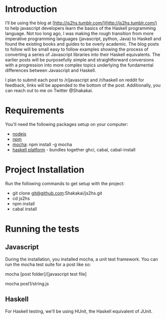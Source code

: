 # Introduction

I’ll be using the blog at [http://js2hs.tumblr.com/](http://js2hs.tumblr.com/) to help javascript developers learn the basics of the Haskell programming language. Not too long ago, I was making the rough transition from more imperative programming languages (javascript, python, Java) to Haskell and found the existing books and guides to be overly academic. The blog posts to follow will be small easy to follow examples showing the process of converting a series of Javascript libraries into their Haskell equivalents. The earlier posts will be purposefully simple and straightforward conversions with a progression into more complex topics underlying the fundamental differences between Javascript and Haskell.

I plan to submit each post to /r/javascript and /r/haskell on reddit for feedback, links will be appended to the bottom of the post. Additionally, you can reach out to me on Twitter @Shakakai.

# Requirements

You'll need the following packages setup on your computer:
* [nodejs](http://nodejs.org/)
* [npm](https://www.npmjs.org/)
* [mocha](http://mochajs.org/): npm install -g mocha
* [haskell platform](http://www.haskell.org/platform/) - bundles together ghci, cabal, cabal-install

# Project Installation

Run the following commands to get setup with the project:
* git clone git@github.com:Shakakai/js2hs.git
* cd js2hs
* npm install
* cabal install

# Running the tests

## Javascript

During the installation, you installed mocha, a unit test framework. You can run the mocha test suite for a post like so:

mocha [post folder]/[javascript test file]

mocha post1/string.js


## Haskell

For Haskell testing, we'll be using HUnit, the Haskell equivalent of JUnit.










